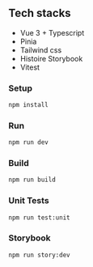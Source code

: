 ## Tech stacks

- Vue 3 + Typescript
- Pinia
- Tailwind css
- Histoire Storybook
- Vitest

### Setup

```sh
npm install
```

### Run

```sh
npm run dev
```

### Build

```sh
npm run build
```

### Unit Tests

```sh
npm run test:unit
```

### Storybook

```sh
npm run story:dev
```
